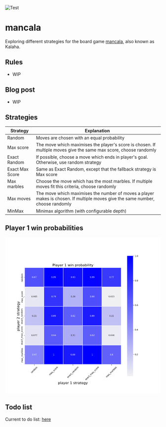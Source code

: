 ![Test](https://github.com/sdysch/mancala/actions/workflows/test.yml/badge.svg)
# mancala
Exploring different strategies for the board game [mancala](https://en.wikipedia.org/wiki/Mancala), also known as Kalaha.

## Rules
* WIP

## Blog post
* WIP

## Strategies

| Strategy        | Explanation                                                                                                                             |
| --------        | -----------                                                                                                                             |
| Random          | Moves are chosen with an equal probability                                                                                              |
| Max score       | The move which maximises the player's score is chosen. If multiple moves give the same max score, choose randomly                       |
| Exact Random    | If possible, choose a move which ends in player's goal. Otherwise, use random strategy                                                  |
| Exact Max Score | Same as Exact Random, except that the fallback strategy is Max score                                                                    |
| Max marbles     | Choose the move which has the most marbles. If multiple moves fit this criteria, choose randomly                                        |
| Max moves       | The move which maximises the number of moves a player makes is chosen. If multiple moves give the same number, choose randomly          |
| MinMax          | Minimax algorithm (with configurable depth)                                                                                             |



## Player 1 win probabilities
[![Player 1 win probability](plots/player_1_win_probs.png)](plots/player_1_win_probs.png)

## Todo list
Current to do list: [here](TODO.md)
